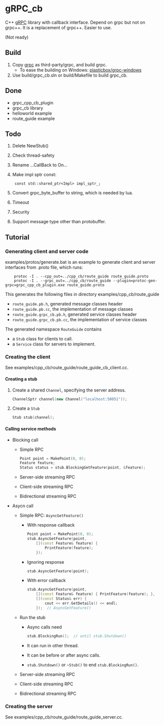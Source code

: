 # gRPC_cb
C++ [gRPC](http://www.grpc.io/) library with callback interface. Depend on grpc but not on grpc++. It is a replacement of grpc++. Easier to use.

(Not ready)

## Build
1. Copy [grpc](https://github.com/grpc/grpc) as third-party/grpc, and build grpc.
	* To ease the building on Windows: [plasticbox/grpc-windows](https://github.com/plasticbox/grpc-windows)
2. Use build/grpc_cb.sln or build/Makefile to build grpc_cb.

## Done
* grpc_cpp_cb_plugin
* grpc_cb library
* helloworld example
* route_guide example

## Todo
1. Delete NewStub()
1. Check thread-safety
1. Rename ...CallBack to On...
1. Make impl sptr const:

		const std::shared_ptr<Impl> impl_sptr_;

1. Convert grpc_byte_buffer to string, which is needed by lua.
1. Timeout
1. Security
1. Support message type other than protobuffer.

## Tutorial
### Generating client and server code
examples/protos/generate.bat is an example to generate client and server interfaces from .proto file, which runs:

		protoc -I . --cpp_out=../cpp_cb/route_guide route_guide.proto
		protoc -I . --grpc_out=../cpp_cb/route_guide --plugin=protoc-gen-grpc=grpc_cpp_cb_plugin.exe route_guide.proto

This generates the following files in directory examples/cpp_cb/route_guide
* `route_guide.pb.h`, generated message classes header
* `route_guide.pb.cc`, the implementation of message classes
* `route_guide.grpc_cb.pb.h`, generated service classes header
* `route_guide.grpc_cb.pb.cc`, the implementation of service classes

The generated namespace ```RouteGuide``` contains
* a ```Stub``` class for clients to call.
* a ```Service``` class for servers to implement.

### Creating the client
See examples/cpp_cb/route_guide/route_guide_cb_client.cc.

#### Creating a stub
1. Create a shared ```Channel```, specifying the server address.
	```cpp
	ChannelSptr channel(new Channel("localhost:50051"));
	```
1. Create a ```Stub```
	```cpp
	Stub stub(channel);
	```

#### Calling service methods
+ Blocking call
	* Simple RPC
		```cpp
		Point point = MakePoint(0, 0);
		Feature feature;
		Status status = stub.BlockingGetFeature(point, &feature);
		```

	* Server-side streaming RPC
	* Client-side streaming RPC
	* Bidirectional streaming RPC

+ Asycn call
	* Simple RPC: ```AsyncGetFeature()```
		+ With response callback
			```cpp
			Point point = MakePoint(0, 0);
			stub.AsyncGetFeature(point,
				[](const Feature& feature) {
					PrintFeature(feature);
				});
			```

		+ Ignoring response
			```cpp
			stub.AsyncGetFeature(point);
			```

		+ With error callback
			```cpp
			stub.AsyncGetFeature(point,
				[](const Feature& feature) { PrintFeature(feature); },
				[](const Status& err) {
					cout << err.GetDetails() << endl;
				});  // AsyncGetFeature()
			```

	* Run the stub
		+ Async calls need 
			```cpp
			stub.BlockingRun();  // until stub.Shutdown()
			```

		+ It can run in other thread.
		+ It can be before or after async calls.
		+ ```stub.Shutdown()``` or ```~Stub()``` to end ```stub.BlockingRun()```.

	* Server-side streaming RPC
	* Client-side streaming RPC
	* Bidirectional streaming RPC

### Creating the server
See examples/cpp_cb/route_guide/route_guide_server.cc.
